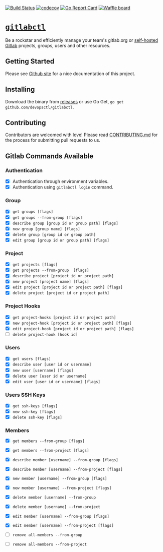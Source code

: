 [![Build Status](https://travis-ci.org/devopsctl/gitlabctl.svg?branch=master)](https://travis-ci.org/devopsctl/gitlabctl)
[![codecov](https://codecov.io/gh/devopsctl/gitlabctl/branch/master/graph/badge.svg)](https://codecov.io/gh/devopsctl/gitlabctl)
[![Go Report Card](https://goreportcard.com/badge/github.com/devopsctl/gitlabctl)](https://goreportcard.com/report/github.com/devopsctl/gitlabctl)
[![Waffle board](https://badge.waffle.io/devopsctl/gitlabctl.png?columns=all)](https://waffle.io/devopsctl/gitlabctl)

# [`gitlabctl`](https://devopsctl.github.io/gitlabctl/)

Be a rockstar and efficiently manage your team's gitlab.org or [self-hosted Gitlab](https://about.gitlab.com/installation/) projects, groups, users and other resources.

## Getting Started

Please see [Github site](https://devopsctl.github.io/gitlabctl/) for a nice documentation of this project.

## Installing

Download the binary from [releases](https://github.com/devopsctl/gitlabctl/releases) or use Go Get, `go get github.com/devopsctl/gitlabctl`.

## Contributing

Contributors are welcomed with love! Please read [CONTRIBUTING.md](./CONTRIBUTION.md) for the process for submitting pull requests to us.

## Gitlab Commands Available

### Authentication 

* [x] Authentication through environment variables.
* [x] Authentication using `gitlabctl login` command.

### Group

* [x] `get groups [flags]`
* [x] `get groups --from-group [flags]`
* [x] `describe group [group id or group path] [flags]`
* [x] `new group [group name] [flags]`
* [x] `delete group [group id or group path]`
* [x] `edit group [group id or group path] [flags]`

### Project

* [x] `get projects [flags]`
* [x] `get projects --from-group  [flags]`
* [x] `describe project [project id or project path]`
* [x] `new project [project name] [flags]`
* [x] `edit project [project id or project path] [flags]`
* [x] `delete project [project id or project path]`

### Project Hooks

* [x] `get project-hooks [project id or project path]`
* [x] `new project-hook [project id or project path] [flags]`
* [x] `edit project-hook [project id or project path] [flags]`
* [ ] `delete project-hook [hook id]`

### Users 

* [x] `get users [flags]`
* [x] `describe user [user id or username]`
* [x] `new user [username] [flags]`
* [x] `delete user [user id or username]`
* [x] `edit user [user id or username] [flags]`

### Users SSH Keys 

* [x] `get ssh-keys [flags]`
* [x] `new ssh-key [flags]`
* [x] `delete ssh-key [flags]`

### Members

* [x] `get members --from-group [flags]`
* [x] `get members --from-project [flags]`
* [x] `describe member [username] --from-group [flags]`
* [x] `describe member [username] --from-project [flags]`
* [x] `new member [username] --from-group [flags]`
* [x] `new member [username] --from-project [flags]`
* [x] `delete member [username] --from-group`
* [x] `delete member [username] --from-project`
* [x] `edit member [username] --from-group [flags]`
* [x] `edit member [username] --from-project [flags]`
* [ ] `remove all-members --from-group`
* [ ] `remove all-members --from-project`

